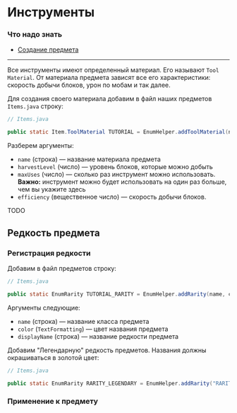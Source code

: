 # Инструменты

### Что надо знать
* [Создание предмета](../creating_item)

---

Все инструменты имеют определенный материал. Его называют `Tool Material`. От материала предмета зависят все его
характеристики: скорость добычи блоков, урон по мобам и так далее.

Для создания своего материала добавим в файл наших предметов `Items.java` строку:

```java
// Items.java

public static Item.ToolMaterial TUTORIAL = EnumHelper.addToolMaterial(name, harvestLevel, maxUses, efficiency, damage, enchantability);
```

Разберем аргументы:
* `name` (строка) — название материала предмета
* `harvestLevel` (число) — уровень блоков, которые можно добыть
* `maxUses` (число) — сколько раз инструмент можно использовать. **Важно:** инструмент можно будет использовать на один раз
больше, чем вы укажите здесь
* `efficiency` (вещественное число) — скорость добычи блоков.

TODO

## Редкость предмета

### Регистрация редкости

Добавим в файл предметов строку:

```java
// Items.java

public static EnumRarity TUTORIAL_RARITY = EnumHelper.addRarity(name, color, displayName);
```

Аргументы следующие:
* `name` (строка) — название класса предмета
* `color` (`TextFormatting`) — цвет названия предмета
* `displayName` (строка) — название редкости предмета

Добавим "Легендарную" редкость предметов. Названия должны окрашиваться в золотой цвет:

```java
// Items.java

public static EnumRarity RARITY_LEGENDARY = EnumHelper.addRarity("RARITY_LEGENDARY", TextFormatting.GOLD, "Legendary");
```

### Применение к предмету

